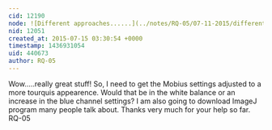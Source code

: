 ```yaml
---
cid: 12190
node: ![Different approaches......](../notes/RQ-05/07-11-2015/different-approaches)
nid: 12051
created_at: 2015-07-15 03:30:54 +0000
timestamp: 1436931054
uid: 440673
author: RQ-05
---
```


Wow.....really great stuff! So, I need to get the Mobius settings adjusted to a more tourquis appearence. Would that be in the white balance or an increase in the blue channel settings? I am also going to download ImageJ program many people talk about.
Thanks very much for your help so far.
RQ-05